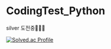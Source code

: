 # CodingTest_Python


silver 도전중💪🏻✨

[![Solved.ac Profile](http://mazassumnida.wtf/api/v2/generate_badge?boj=xxubin04)](https://solved.ac/xxubin04)<br/>
